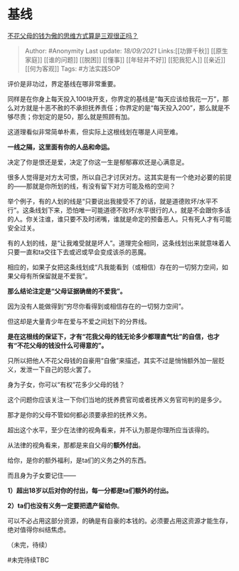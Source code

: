 # 基线
[不花父母的钱为傲的思维方式算是三观很正吗？](https://www.zhihu.com/question/48824579/answer/2121340497)

> Author: #Anonymity
> Last update: *18/09/2021*
> Links:[[功罪千秋]] [[原生家庭]] [[谁的问题]] [[脱困]] [[懂事]] [[年轻并不好]] [[犯我犯人]] [[亲近]] [[何为客观]]
> Tags:  #方法实践SOP

评价是非功过，界定基线在哪非常重要。

同样是在你身上每天投入100块开支，你界定的基线是“每天应该给我花一万”，那么对方就是十恶不赦的不承担抚养责任；你界定的是“每天投入200”，那么就是不够尽责；你划定的是50，那么就是照顾有加。

这道理看似非常简单朴素，但实际上这根线划在哪是人间至难。

**一线之隔，这里面有你的人品和命运。**

决定了你是恨还是爱，决定了你这一生是郁郁寡欢还是心满意足。

很多人觉得是对方太可恨，所以自己才讨厌对方。这其实是有一个绝对必要的前提的——那就是你所划的线，有没有留下对方可能及格的空间？

举个例子，有的人划的线是“只要说出我接受不了的话，就是道德败坏/水平不行”。这条线划下来，恐怕唯一可能道德不败坏/水平很行的人，就是不会跟你多话的人。你关注谁，谁只要不及时闭嘴，谁就是命定的预备恶人。只有死人才有可能安全过关。

有的人划的线，是“让我难受就是坏人”。道理完全相同，这条线划出来就意味着人只要一直和ta交往下去或迟或早会变成该杀的恶魔。

相应的，如果子女把这条线划成“凡我能看到（或相信）存在的一切努力空间，如果父母有所保留就是不爱我”。

**那么结论注定是“父母证据确凿的不爱我”。**

因为没有人能做得到“穷尽你看得到或相信存在的一切努力空间”。

但这却是大量青少年在爱与不爱之间划下的分界线。

**是在这根线的保证下，才有“花我父母的钱无论多少都理直气壮”的自信，也才有“不花父母的钱没什么可得意的”。**

只所以把他人不花父母钱的自豪用“自傲”来描述，其实不过是悄悄额外加一层贬义，发泄一下自己的怒火罢了。

身为子女，你可以“有权”花多少父母的钱？

这个问题你应该关注一下你们当地的抚养费官司或者抚养义务官司判的是多少。

那才是你的父母不管如何都必须要承担的抚养义务。

超出这个水平，至少在法律的视角看来，并不认为那是你理所应当该得的。

从法律的视角看来，那都是来自父母的**额外付出**。

给你，是你的额外福利，是ta们的义务之外的东西。

而且身为子女要记住——

**1）超出18岁以后对你的付出，每一分都是ta们额外的付出。**

**2）ta们也没有义务一定要把遗产留给你**。

可以不必占用这部分资源，的确是有自豪的本钱的。必须要占用这资源才能生存，绝对值得你纠结焦虑。

（未完，待续）

#未完待续TBC
